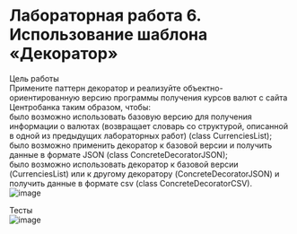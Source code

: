# Лабораторная работа 6. Использование шаблона «Декоратор»
Цель работы  
Примените паттерн декоратор и реализуйте объектно-ориентированную версию программы получения курсов валют с сайта Центробанка таким образом, чтобы:  
было возможно использовать базовую версию для получения информации о валютах (возвращает словарь со структурой, описанной в одной из предыдущих лабораторных работ) (class CurrenciesList);  
было возможно применить декоратор к базовой версии и получить данные в формате JSON (class ConcreteDecoratorJSON);  
было возможно использовать декоратор к базовой версии (CurrenciesList) или к другому декоратору (ConcreteDecoratorJSON) и получить данные в формате csv (class ConcreteDecoratorCSV).  
![image](https://github.com/user-attachments/assets/aa6f5289-8a41-4e84-b370-74e6e5ccfcfb)

Тесты  
![image](https://github.com/user-attachments/assets/aeacf354-533d-4ab4-a186-701c118ace2a)
